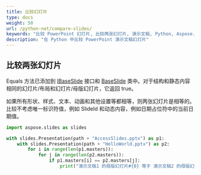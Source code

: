 ```yaml
---
title: 比较幻灯片
type: docs
weight: 50
url: /python-net/compare-slides/
keywords: "比较 PowerPoint 幻灯片, 比较两张幻灯片, 演示文稿, Python, Aspose.Slides"
description: "在 Python 中比较 PowerPoint 演示文稿幻灯片"
---
```


## **比较两张幻灯片**
Equals 方法已添加到 [IBaseSlide](https://reference.aspose.com/slides/python-net/aspose.slides/ibaseslide/) 接口和 [BaseSlide](https://reference.aspose.com/slides/python-net/aspose.slides/baseslide/) 类中。对于结构和静态内容相同的幻灯片/布局和幻灯片/母版幻灯片，它返回 true。

如果所有形状、样式、文本、动画和其他设置等都相等，则两张幻灯片是相等的。比较不考虑唯一标识符值，例如 SlideId 和动态内容，例如日期占位符中的当前日期值。

```py
import aspose.slides as slides

with slides.Presentation(path + "AccessSlides.pptx") as p1:
    with slides.Presentation(path + "HelloWorld.pptx") as p2:
        for i in range(len(p1.masters)):
            for j in range(len(p2.masters)):
                if p1.masters[i] == p2.masters[j]:
                    print("演示文稿1 的母版幻灯片#{0} 等于 演示文稿2 的母版幻灯片#{1}".format(i,j))
```